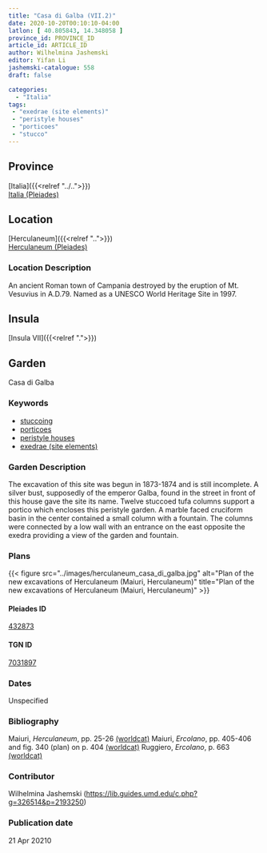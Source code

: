 ```yaml
---
title: "Casa di Galba (VII.2)"
date: 2020-10-20T00:10:10-04:00
latlon: [ 40.805843, 14.348058 ]
province_id: PROVINCE_ID
article_id: ARTICLE_ID
author: Wilhelmina Jashemski
editor: Yifan Li
jashemski-catalogue: 558
draft: false

categories:
  - "Italia"
tags:
 - "exedrae (site elements)"
 - "peristyle houses"
 - "porticoes"
 - "stucco"
---
```


## Province

[Italia]({{<relref "../..">}}) \
[Italia (Pleiades)](https://pleiades.stoa.org/places/1052)

 <!--### Province Description-->

<!-- DESCRIPTION -->

## Location

[Herculaneum]({{<relref "..">}}) \
[Herculaneum (Pleiades)](https://pleiades.stoa.org/places/432873)

### Location Description
An ancient Roman town of Campania destroyed by the eruption of Mt. Vesuvius in A.D.79. Named as a UNESCO World Heritage Site in 1997.

## Insula
[Insula VII]({{<relref ".">}})

## Garden
Casa di Galba


### Keywords

- [stuccoing](http://vocab.getty.edu/page/aat/300053875)
- [porticoes](http://vocab.getty.edu/page/aat/300004145)
- [peristyle houses](http://vocab.getty.edu/page/aat/300005452)
- [exedrae (site elements)](http://vocab.getty.edu/page/aat/300081589)

### Garden Description
The excavation of this site was begun in 1873-1874 and is still incomplete. A silver bust, supposedly of the emperor Galba, found in the street in front of this house gave the site its name. Twelve stuccoed tufa columns support a portico which encloses this peristyle garden. A marble faced cruciform basin in the center contained a small column with a fountain. The columns were connected by a low wall with an entrance on the east opposite the exedra providing a view of the garden and fountain.


### Plans
{{< figure src="../images/herculaneum_casa_di_galba.jpg" alt="Plan of the new excavations of Herculaneum (Maiuri, Herculaneum)" title="Plan of the new excavations of Herculaneum (Maiuri, Herculaneum)" >}}

#### Pleiades ID
[432873](https://pleiades.stoa.org/places/432873)

#### TGN ID
[7031897](http://vocab.getty.edu/page/tgn/7031897)

### Dates
Unspecified

### Bibliography
Maiuri, *Herculaneum*, pp. 25-26 [(worldcat)](http://www.worldcat.org/oclc/1107784297)
Maiuri, *Ercolano*, pp. 405-406 and fig. 340 (plan) on p. 404 [(worldcat)](http://www.worldcat.org/oclc/490581395)
Ruggiero, *Ercolano*, p. 663 [(worldcat)](http://www.worldcat.org/oclc/469320995)

### Contributor
Wilhelmina Jashemski (https://lib.guides.umd.edu/c.php?g=326514&p=2193250)

### Publication date

21 Apr 20210
